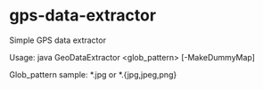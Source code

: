 # gps-data-extractor

Simple GPS data extractor

Usage: java GeoDataExtractor <path> <glob_pattern> [-MakeDummyMap]

Glob_pattern sample: *.jpg or *.{jpg,jpeg,png}